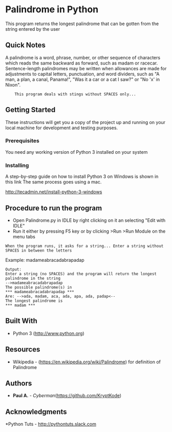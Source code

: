 # Palindrome in Python

This program returns the longest palindrome that can be gotten from the string entered by the user

## Quick Notes
A palindrome is a word, phrase, number, or other sequence of characters which reads the same backward as forward, such as madam or racecar. 
Sentence-length palindromes may be written when allowances are made for adjustments to capital letters, punctuation, and word dividers, such as "A man, a plan, a canal, Panama!", "Was it a car or a cat I saw?" or "No 'x' in Nixon".
```
	This program deals with stings without SPACES only... 
```

## Getting Started

These instructions will get you a copy of the project up and running on your local machine for development and testing purposes.

### Prerequisites

You need any working version of Python 3 installed on your system


### Installing

A step-by-step guide on how to install Python 3 on Windows is shown in this link
The same process goes using a mac.


http://tecadmin.net/install-python-3-windows




## Procedure to run the program

* Open Palindrome.py in IDLE by right clicking on it an selecting "Edit with IDLE"
* Run it either by pressing F5 key or by clicking >Run >Run Module on the menu tabs

```
When the program runs, it asks for a string... Enter a string without SPACES in between the letters
```
Example: madameabracadabrapadap
```
Output:
Enter a string (no SPACES) and the program will return the longest palindrome in the string
-->madameabracadabrapadap
The possible palindrome(s) in 
*** madameabracadabrapadap ***
Are: -->ada, madam, aca, ada, apa, ada, padap<--
The longest palindrome is 
*** madam ***
```

## Built With

* Python 3 (http://www.python.org)

## Resources
* Wikipedia - (https://en.wikipedia.org/wiki/Palindrome) for definition of Palindrome

## Authors

* **Paul A.** - *Cyberman*(https://github.com/KryptKode)


## Acknowledgments

*Python Tuts - http://pythontuts.slack.com